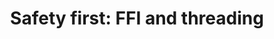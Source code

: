 ---
title: ! 'Safety first: FFI and threading'
url: http://blog.ezyang.com/2010/07/safety-first-ffi-and-threading/
authors:
- Edward Z. Yang
type: article
tags:
- FFI
doHaskell-type: blog post
dohaskell-year: 2010
---